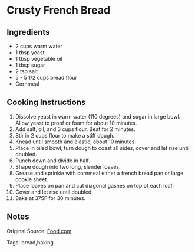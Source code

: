 # Crusty French Bread

## Ingredients

* 2 cups warm water
* 1 tbsp yeast
* 1 tbsp vegetable oil
* 1 tbsp sugar
* 2 tsp salt
* 5 - 5 1/2 cups bread flour
* Cornmeal

## Cooking Instructions

1. Dissolve yeast in warm water (110 degrees) and sugar in large bowl. Allow yeast to proof or foam for about 10 minutes.
2. Add salt, oil, and 3 cups flour. Beat for 2 minutes.
3. Stir in 2 cups flour to make a stiff dough.
4. Knead until smooth and elastic, about 10 minutes.
5. Place in oiled bowl, turn dough to coast all sides, cover and let rise until doubled.
6. Punch down and divide in half.
7. Shape dough into two long, slender loaves.
8. Grease and sprinkle with cornmeal either a french bread pan or large cookie sheet.
9. Place loaves on pan and cut diagonal gashes on top of each loaf.
10. Cover and let rise until doubled.
11. Bake at 375F for 30 minutes.

## Notes

Original Source: [Food.com](https://www.food.com/recipe/crusty-french-bread-101476)

Tags: bread,baking
